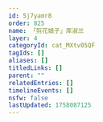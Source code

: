 ```yaml
---
id: 5j7yamr8
order: 825
name: 「剪花娘子」库淑兰
layer: 4
categoryId: cat_MXtv05QF
tagIds: []
aliases: []
titledLinks: []
parent: ""
relatedEntries: []
timelineEvents: []
nsfw: false
lastUpdated: 1758087125
---
```


